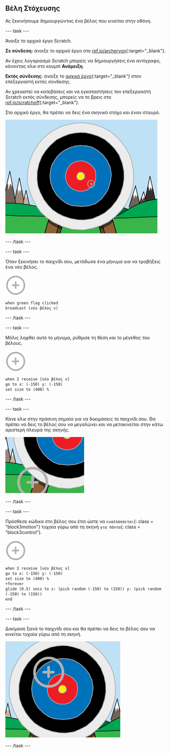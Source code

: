 ## Βέλη Στόχευσης

Ας ξεκινήσουμε δημιουργώντας ένα βέλος που κινείται στην οθόνη.

--- task ---

Άνοιξε το αρχικό έργο Scratch.

**Σε σύνδεση:** άνοιξε το αρχικό έργο στο [rpf.io/archeryon](http://rpf.io/archeryon){:target="_blank"}.

Αν έχεις λογαριασμό Scratch μπορείς να δημιουργήσεις ένα αντίγραφο, κάνοντας κλικ στο κουμπί **Ανάμειξη**.

**Εκτός σύνδεσης**: άνοιξε το [αρχικό έργο](http://rpf.io/p/el-GR/archery-go){:target="_blank"} στον επεξεργαστή εκτός σύνδεσης.

Αν χρειαστεί να κατεβάσεις και να εγκαταστήσεις τον επεξεργαστή Scratch εκτός σύνδεσης, μπορείς να το βρεις στο [rpf.io/scratchoff](http://rpf.io/scratchoff){:target="_blank"}.

Στο αρχικό έργο, θα πρέπει να δεις ένα σκηνικό στόχο και έναν σταυρό.

![αρχικά έργα](images/archery-starter.png)

--- /task ---

--- task ---

Όταν ξεκινήσει το παιχνίδι σου, μετάδωσε ένα μήνυμα για να τραβήξεις ένα νέο βέλος.

![αντικείμενο στόχος](images/target-sprite.png)

```blocks3
when green flag clicked
broadcast (νέο βέλος v)
```

--- /task ---

--- task ---

Μόλις ληφθεί αυτό το μήνυμα, ρύθμισε τη θέση και το μέγεθος του βέλους.

![αντικείμενο στόχος](images/target-sprite.png)

```blocks3
when I receive [νέο βέλος v]
go to x: (-150) y: (-150)
set size to (400) %
```

--- /task ---

--- task ---

Κάνε κλικ στην πράσινη σημαία για να δοκιμάσεις το παιχνίδι σου. Θα πρέπει να δεις το βέλος σου να μεγαλώνει και να μετακινείται στην κάτω αριστερή πλευρά της σκηνής.

![αντικείμενο μεγαλύτερου στόχου στο κάτω αριστερό μέρος της σκηνής](images/archery-start-test.png)

--- /task ---

--- task ---

Πρόσθεσε κώδικα στο βέλος σου έτσι ώστε να `εναλλάσσεται`{: class = "block3motion"} τυχαία γύρω από τη σκηνή `για πάντα`{: class = "block3control"}.

![αντικείμενο στόχος](images/target-sprite.png)

```blocks3
when I receive [νέο βέλος v]
go to x: (-150) y: (-150)
set size to (400) %
+forever
glide (0.5) secs to x: (pick random (-150) to (150)) y: (pick random (-150) to (150))
end
```

--- /task ---

--- task ---

Δοκίμασε ξανά το παιχνίδι σου και θα πρέπει να δεις το βέλος σου να κινείται τυχαία γύρω από τη σκηνή.

![στόχος σε διαφορετική θέση](images/archery-glide-test.png)

--- /task ---